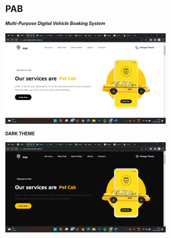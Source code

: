 # PAB
<h5>Multi-Purpose Digital Vehicle Booking System</h5>
<img src="https://github.com/MATHUMITHAV/PAB/blob/main/2022-06-15%20(5).png">
<h4>DARK THEME</h4>
<img src="https://github.com/MATHUMITHAV/PAB/blob/main/2022-06-15%20(4).png">
